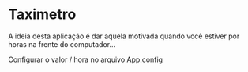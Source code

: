 # Taximetro
A ideia desta aplicação é dar aquela motivada quando você estiver por horas na frente do computador...

Configurar o valor / hora no arquivo App.config